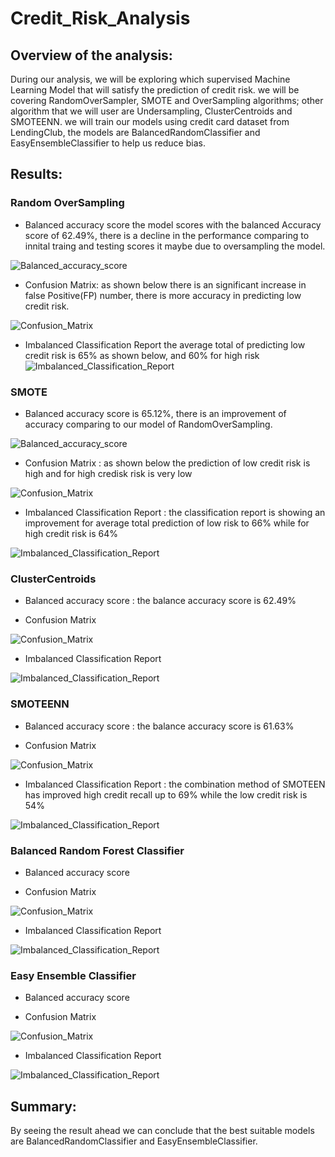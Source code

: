# Credit_Risk_Analysis

## Overview of the analysis: 
During our analysis, we will be exploring which supervised Machine Learning Model that will satisfy the prediction of credit risk. we will be covering 
RandomOverSampler, SMOTE and OverSampling algorithms; other algorithm that we will user are Undersampling, ClusterCentroids and SMOTEENN. 
we will train our models using credit card dataset from LendingClub, the models are BalancedRandomClassifier and EasyEnsembleClassifier to help us reduce bias.


## Results: 

### Random OverSampling 
- Balanced accuracy score
    the model scores with the balanced Accuracy score of 62.49%, there is a decline in the performance comparing to innital traing and testing scores
    it maybe due to oversampling the model.

![Balanced_accuracy_score]()

- Confusion Matrix: 
    as shown below there is an  significant increase in false Positive(FP) number, there is more accuracy in predicting low credit risk. 

![Confusion_Matrix]()

- Imbalanced Classification Report
    the average total of predicting low credit risk is 65% as shown below, and 60% for high risk
![Imbalanced_Classification_Report]()

### SMOTE
- Balanced accuracy score is 65.12%, there is an improvement of accuracy comparing to our model of RandomOverSampling.

![Balanced_accuracy_score]()

- Confusion Matrix : as shown below the prediction of low credit risk is high and for high credisk risk is very low

![Confusion_Matrix]()

- Imbalanced Classification Report : the classification report is showing an improvement for average total prediction of low risk to 66% while for high credit 
risk is 64%

![Imbalanced_Classification_Report]()

### ClusterCentroids

- Balanced accuracy score : the balance accuracy score is 62.49%

- Confusion Matrix 

![Confusion_Matrix]()

- Imbalanced Classification Report

![Imbalanced_Classification_Report]()

### SMOTEENN

- Balanced accuracy score : the balance accuracy score is 61.63%

- Confusion Matrix

![Confusion_Matrix]()

- Imbalanced Classification Report : the combination method of SMOTEEN has improved high credit recall up to 69% while the low credit risk is 54%

![Imbalanced_Classification_Report]()

### Balanced Random Forest Classifier 
- Balanced accuracy score

- Confusion Matrix

![Confusion_Matrix]()

- Imbalanced Classification Report

![Imbalanced_Classification_Report]()

### Easy Ensemble Classifier 

- Balanced accuracy score

- Confusion Matrix

![Confusion_Matrix]()

- Imbalanced Classification Report

![Imbalanced_Classification_Report]()

## Summary: 
By seeing the result ahead we can conclude that the best suitable models are BalancedRandomClassifier and EasyEnsembleClassifier.
